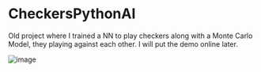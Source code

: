 # CheckersPythonAI
 
Old project where I trained a NN to play checkers along with a Monte Carlo Model, they playing against each other. I will put the demo online later.

![image](https://github.com/user-attachments/assets/895e7455-7a4d-499b-bb03-1ca5dd71b9f6)
